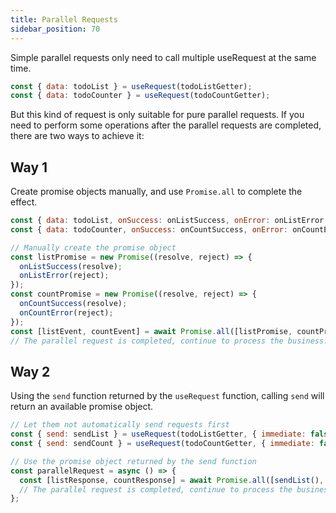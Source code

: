 ```yaml
---
title: Parallel Requests
sidebar_position: 70
---
```


Simple parallel requests only need to call multiple useRequest at the same time.

```javascript
const { data: todoList } = useRequest(todoListGetter);
const { data: todoCounter } = useRequest(todoCountGetter);
```

But this kind of request is only suitable for pure parallel requests. If you need to perform some operations after the parallel requests are completed, there are two ways to achieve it:

## Way 1

Create promise objects manually, and use `Promise.all` to complete the effect.

```javascript
const { data: todoList, onSuccess: onListSuccess, onError: onListError } = useRequest(todoListGetter);
const { data: todoCounter, onSuccess: onCountSuccess, onError: onCountError } = useRequest(todoCountGetter);

// Manually create the promise object
const listPromise = new Promise((resolve, reject) => {
  onListSuccess(resolve);
  onListError(reject);
});
const countPromise = new Promise((resolve, reject) => {
  onCountSuccess(resolve);
  onCountError(reject);
});
const [listEvent, countEvent] = await Promise.all([listPromise, countPromise]);
// The parallel request is completed, continue to process the business...
```

## Way 2

Using the `send` function returned by the `useRequest` function, calling `send` will return an available promise object.

```javascript
// Let them not automatically send requests first
const { send: sendList } = useRequest(todoListGetter, { immediate: false });
const { send: sendCount } = useRequest(todoCountGetter, { immediate: false });

// Use the promise object returned by the send function
const parallelRequest = async () => {
  const [listResponse, countResponse] = await Promise.all([sendList(), sendCount()]);
  // The parallel request is completed, continue to process the business...
};
```
